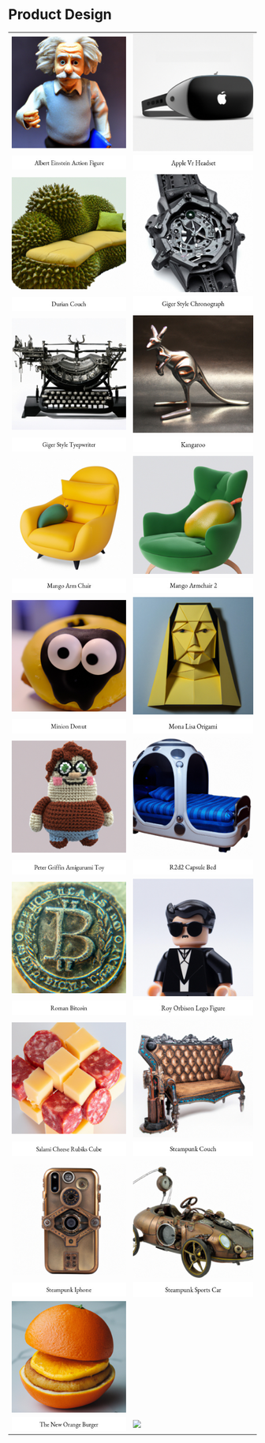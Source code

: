 # Product Design

| | |
| --- | --- |
| [![](albert-einstein-action-figure.jpg)](albert-einstein-action-figure.jpg) | [![](apple-vr-headset.jpg)](apple-vr-headset.jpg) |
| [![](captions/albert-einstein-action-figure.jpg)](albert-einstein-action-figure.jpg) | [![](captions/apple-vr-headset.jpg)](apple-vr-headset.jpg) |
| [![](durian-couch.jpg)](durian-couch.jpg) | [![](giger-style-chronograph.jpg)](giger-style-chronograph.jpg) |
| [![](captions/durian-couch.jpg)](durian-couch.jpg) | [![](captions/giger-style-chronograph.jpg)](giger-style-chronograph.jpg) |
| [![](giger-style-tyepwriter.jpg)](giger-style-tyepwriter.jpg) | [![](kangaroo.jpg)](kangaroo.jpg) |
| [![](captions/giger-style-tyepwriter.jpg)](giger-style-tyepwriter.jpg) | [![](captions/kangaroo.jpg)](kangaroo.jpg) |
| [![](mango-arm-chair.jpg)](mango-arm-chair.jpg) | [![](mango-armchair-2.jpg)](mango-armchair-2.jpg) |
| [![](captions/mango-arm-chair.jpg)](mango-arm-chair.jpg) | [![](captions/mango-armchair-2.jpg)](mango-armchair-2.jpg) |
| [![](minion-donut.jpg)](minion-donut.jpg) | [![](mona-lisa-origami.jpg)](mona-lisa-origami.jpg) |
| [![](captions/minion-donut.jpg)](minion-donut.jpg) | [![](captions/mona-lisa-origami.jpg)](mona-lisa-origami.jpg) |
| [![](peter-griffin-amigurumi-toy.jpg)](peter-griffin-amigurumi-toy.jpg) | [![](r2d2-capsule-bed.jpg)](r2d2-capsule-bed.jpg) |
| [![](captions/peter-griffin-amigurumi-toy.jpg)](peter-griffin-amigurumi-toy.jpg) | [![](captions/r2d2-capsule-bed.jpg)](r2d2-capsule-bed.jpg) |
| [![](roman-bitcoin.jpg)](roman-bitcoin.jpg) | [![](roy-orbison-lego-figure.jpg)](roy-orbison-lego-figure.jpg) |
| [![](captions/roman-bitcoin.jpg)](roman-bitcoin.jpg) | [![](captions/roy-orbison-lego-figure.jpg)](roy-orbison-lego-figure.jpg) |
| [![](salami-cheese-rubiks-cube.jpg)](salami-cheese-rubiks-cube.jpg) | [![](steampunk-couch.jpg)](steampunk-couch.jpg) |
| [![](captions/salami-cheese-rubiks-cube.jpg)](salami-cheese-rubiks-cube.jpg) | [![](captions/steampunk-couch.jpg)](steampunk-couch.jpg) |
| [![](steampunk-iphone.jpg)](steampunk-iphone.jpg) | [![](steampunk-sports-car.jpg)](steampunk-sports-car.jpg) |
| [![](captions/steampunk-iphone.jpg)](steampunk-iphone.jpg) | [![](captions/steampunk-sports-car.jpg)](steampunk-sports-car.jpg) |
| [![](the-new-orange-burger.jpg)](the-new-orange-burger.jpg) | [![]()]() |
| [![](captions/the-new-orange-burger.jpg)](the-new-orange-burger.jpg) | [![](captions/)]() |
